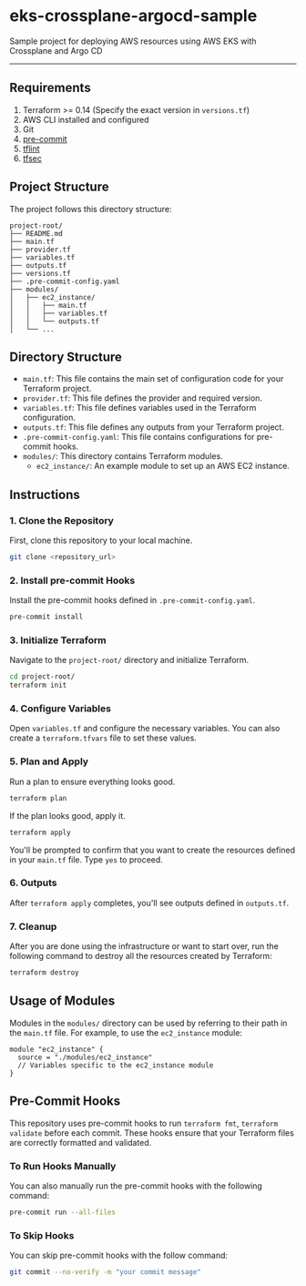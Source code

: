 # eks-crossplane-argocd-sample

Sample project for deploying AWS resources using AWS EKS with Crossplane and Argo CD

---

## Requirements

1. Terraform >= 0.14 (Specify the exact version in `versions.tf`)
2. AWS CLI installed and configured
3. Git
4. [pre-commit](https://pre-commit.com/#install)
5. [tflint](https://github.com/terraform-linters/tflint)
6. [tfsec](https://github.com/tfsec/tfsec)

## Project Structure

The project follows this directory structure:

```
project-root/
├── README.md
├── main.tf
├── provider.tf
├── variables.tf
├── outputs.tf
├── versions.tf
├── .pre-commit-config.yaml
├── modules/
│   ├── ec2_instance/
│   │   ├── main.tf
│   │   ├── variables.tf
│   │   └── outputs.tf
│   └── ...
```

## Directory Structure

- `main.tf`: This file contains the main set of configuration code for your Terraform project.
- `provider.tf`: This file defines the provider and required version.
- `variables.tf`: This file defines variables used in the Terraform configuration.
- `outputs.tf`: This file defines any outputs from your Terraform project.
- `.pre-commit-config.yaml`: This file contains configurations for pre-commit hooks.
- `modules/`: This directory contains Terraform modules.
  - `ec2_instance/`: An example module to set up an AWS EC2 instance.

## Instructions

### 1. Clone the Repository

First, clone this repository to your local machine.

```bash
git clone <repository_url>
```

### 2. Install pre-commit Hooks

Install the pre-commit hooks defined in `.pre-commit-config.yaml`.

```bash
pre-commit install
```

### 3. Initialize Terraform

Navigate to the `project-root/` directory and initialize Terraform.

```bash
cd project-root/
terraform init
```

### 4. Configure Variables

Open `variables.tf` and configure the necessary variables. You can also create a `terraform.tfvars` file to set these values.

### 5. Plan and Apply

Run a plan to ensure everything looks good.

```bash
terraform plan
```

If the plan looks good, apply it.

```bash
terraform apply
```

You'll be prompted to confirm that you want to create the resources defined in your `main.tf` file. Type `yes` to proceed.

### 6. Outputs

After `terraform apply` completes, you'll see outputs defined in `outputs.tf`.

### 7. Cleanup

After you are done using the infrastructure or want to start over, run the following command to destroy all the resources created by Terraform:

```bash
terraform destroy
```

## Usage of Modules

Modules in the `modules/` directory can be used by referring to their path in the `main.tf` file. For example, to use the `ec2_instance` module:

```hcl
module "ec2_instance" {
  source = "./modules/ec2_instance"
  // Variables specific to the ec2_instance module
}
```

## Pre-Commit Hooks

This repository uses pre-commit hooks to run `terraform fmt`, `terraform validate` before each commit. These hooks ensure that your Terraform files are correctly formatted and validated.

### To Run Hooks Manually

You can also manually run the pre-commit hooks with the following command:

```bash
pre-commit run --all-files
```

### To Skip Hooks

You can skip pre-commit hooks with the follow command:

```bash
git commit --no-verify -m "your commit message"
```